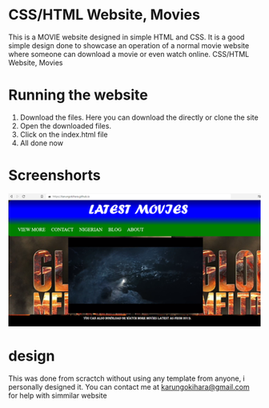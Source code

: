 
# CSS/HTML Website, Movies
This is a MOVIE website designed in simple HTML and CSS.
It is a good simple design done to showcase an operation of a normal movie website where someone can download a movie or even watch online. 
CSS/HTML Website, Movies

# Running the website

1. Download the files. Here you can download the directly or clone the site
2. Open the downloaded files. 
3. Click on the index.html file 
4. All done now
# Screenshorts

![Test Image 3](/image1.png)




# design
This was done from scractch without using any template from anyone, i personally designed it. 
You can contact me at karungokihara@gmail.com for help with simmilar website
